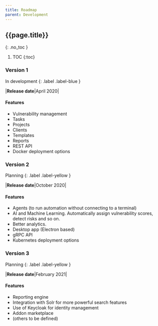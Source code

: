```yaml
---
title: Roadmap
parent: Development
---
```


## {{page.title}}
{: .no_toc }

1. TOC
{:toc}

### Version 1

In development
{: .label .label-blue }

|**Release date**|April 2020|

#### Features

- Vulnerability management
- Tasks
- Projects
- Clients
- Templates
- Reports
- REST API
- Docker deployment options

### Version 2

Planning
{: .label .label-yellow }

|**Release date**|October 2020|

#### Features

- Agents (to run automation without connecting to a terminal)
- AI and Machine Learning. Automatically assign vulnerability scores, detect risks and so on.
- Better analytics.
- Desktop app (Electron based)
- gRPC API
- Kubernetes deployment options

### Version 3

Planning
{: .label .label-yellow }

|**Release date**|February 2021|

#### Features

- Reporting engine
- Integration with Solr for more powerful search features
- Use of Keycloak for identity management
- Addon marketplace
- (others to be defined)

